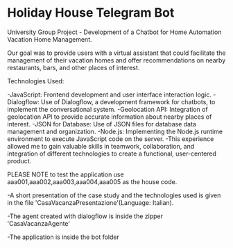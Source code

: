 # Holiday House Telegram Bot
University Group Project - Development of a Chatbot for Home Automation Vacation Home Management.

Our goal was to provide users with a virtual assistant that could facilitate the management of their vacation homes and offer recommendations on nearby restaurants, bars, and other places of interest.

Technologies Used:

-JavaScript: Frontend development and user interface interaction logic.
-Dialogflow: Use of Dialogflow, a development framework for chatbots, to implement the conversational system.
-Geolocation API: Integration of geolocation API to provide accurate information about nearby places of interest.
-JSON for Database: Use of JSON files for database data management and organization.
-Node.js: Implementing the Node.js runtime environment to execute JavaScript code on the server.
-This experience allowed me to gain valuable skills in teamwork, collaboration, and integration of different technologies to create a functional, user-centered product.

PLEASE NOTE to test the application use aaa001,aaa002,aaa003,aaa004,aaa005 as the house code.

-A short presentation of the case study and the technologies used is given in the file 'CasaVacanzaPresentazione'(Language: Italian).

-The agent created with dialogflow is inside the zipper 'CasaVacanzaAgente'

-The application is inside the bot folder
